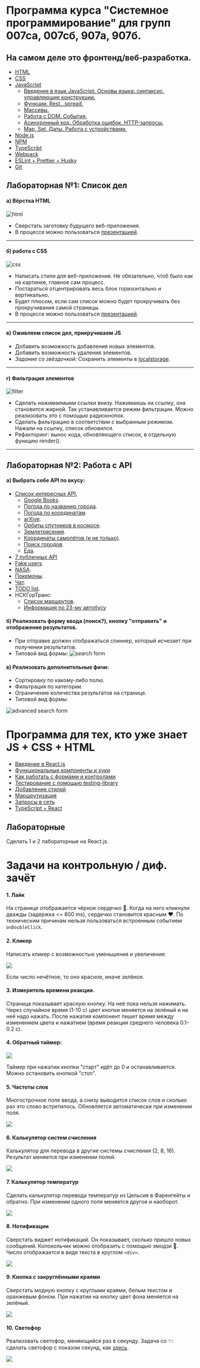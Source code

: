 # Программа курса "Системное программирование" для групп 007са, 007сб, 907а, 907б.
## На самом деле это фронтенд/веб-разработка.

* [HTML](https://dmitryweiner.github.io/lectures/Basic%20-%20HTML.html)
* [CSS](https://dmitryweiner.github.io/lectures/Basic%20-%20CSS.html)
* [JavaScript](https://dmitryweiner.github.io/lectures/Basic%20-%20JS.html)
  * [Введение в язык JavaScript. Основы языка: синтаксис, управляющие конструкции.](https://dmitryweiner.github.io/lectures/JS_part1.html)
  * [Функции. Rest...spread.](https://dmitryweiner.github.io/lectures/JS_part2.html)
  * [Массивы.](https://dmitryweiner.github.io/lectures/JS_part3.html)
  * [Работа с DOM. События.](https://dmitryweiner.github.io/lectures/JS_part4.html)
  * [Асинхронный код. Обработка ошибок. HTTP-запросы.](https://dmitryweiner.github.io/lectures/JS_part5.html)
  * [Map, Set. Даты. Работа с устройствами.](https://dmitryweiner.github.io/lectures/JS_part6.html)
* [Node.js](https://dmitryweiner.github.io/lectures/Basic%20-%20Nodejs.html)
* [NPM](https://dmitryweiner.github.io/lectures/Basic%20-%20NPM.html)
* [TypeScript](https://dmitryweiner.github.io/lectures/Basic%20-%20TypeScript.html)
* [Webpack](https://dmitryweiner.github.io/lectures/Basic%20-%20Webpack.html#/)
* [ESLint + Prettier + Husky](https://github.com/dmitryweiner/lectures/raw/main/old/%D0%9B%D0%B5%D0%BA%D1%86%D0%B8%D1%8F%20eslint%20prettier%20husky.pptx)
* [Git](https://dmitryweiner.github.io/lectures/Basic%20-%20Git.html)

## Лабораторная №1: Список дел
#### а) Вёрстка  HTML

![html](src/assets/programs/html.png)

* Сверстать заготовку будущего веб-приложения.
* В процессе можно пользоваться [презентацией](https://dmitryweiner.github.io/lectures/Basic%20-%20HTML.html#/).

<hr/>

#### б) работа с CSS

![css](src/assets/programs/css.png)

* Написать стили для веб-приложения. Не обязательно, чтоб было как на картинке, главное сам процесс.
* Постараться отцентрировать весь блок горизонтально и вертикально.
* Будет плюсом, если сам список можно будет прокручивать без прокручивания самой страницы.
* В процессе можно пользоваться [презентацией](https://dmitryweiner.github.io/lectures/Basic%20-%20CSS.html#/).

<hr/>

#### в) Оживляем список дел, прикручиваем JS
* Добавить возможность добавления новых элементов.
* Добавить возможность удаления элементов.
* _Задание со звёздочкой:_ Сохранить элементы в [localstorage](https://learn.javascript.ru/localstorage).

<hr/>

#### г) Фильтрация элементов

![filter](src/assets/programs/filter.png)

* Сделать нажимаемыми ссылки внизу. Нажимаешь на ссылку, она становится жирной. Так устанавливается режим фильтрации. 
Можно реализовать это с помощью радиокнопок.
* Сделать фильтрацию в соответствии с выбранным режимом. Нажали на ссылку, список обновился.
* Рефакторинг: вынос кода, обновляющего список, в отдельную функцию render().

<hr/>

## Лабораторная №2: Работа с API
#### а) Выбрать себе API по вкусу:
* [Список интересных API](https://github.com/public-apis/public-apis),
  * [Google Books](https://www.googleapis.com/books/v1/volumes?maxResults=5&orderBy=relevance&q=oliver%20sacks).
  * [Погода по названию города](https://goweather.herokuapp.com/weather/Curitiba).
  * [Погода по координатам](https://api.open-meteo.com/v1/forecast?latitude=52.52&longitude=13.41&hourly=temperature_2m,relativehumidity_2m,windspeed_10m).
  * [arXive](http://export.arxiv.org/api/query?search_query=all:electron&start=0&max_results=1).
  * [Орбиты спутников в космосе](https://tle.ivanstanojevic.me/#/browse).
  * [Землетрясения](https://earthquake.usgs.gov/fdsnws/event/1/).
  * [Координаты самолётов (и не только)](https://openskynetwork.github.io/opensky-api/rest.html).
  * [Поиск городов](http://geodb-cities-api.wirefreethought.com/demo).
  * [Еда](https://api.edamam.com/search?app_id=900da95e&app_key=40698503668e0bb3897581f4766d77f9&q=tomato).
* [7 публичных API](https://proglib.io/p/7-besplatnyh-api-o-kotoryh-nikto-ne-govorit-2020-12-07?focus=comment)
* [Fake users](https://randomuser.me/documentation).
* [NASA](https://api.nasa.gov/).
* [Покемоны](https://pokeapi.co/).
* [Чат](https://github.com/dmitryweiner/mini-chat-server).
* [TODO list](https://github.com/dmitryweiner/todo-server).
* НСКГорТранс:
  * [Список маршрутов](https://map.nskgortrans.ru/listmarsh.php?r=&r=true).
  * [Информация по 23-му автобусу](https://map.nskgortrans.ru/markers.php?r=1-023-W-23%257C)
#### б) Реализовать форму ввода (поиск?), кнопку "отправить" и отображение результатов.
  * При отправке должен отображаться спиннер, который исчезает при получении результатов.
  * Типовой вид формы: 
  ![search form](src/assets/programs/search.png)
#### в) Реализовать дополнительные фичи:
  * Сортировку по какому-либо полю.
  * Фильтрация по категории.
  * Ограничение количества результатов на странице.
  * Типовой вид формы:
  
  ![advanced search form](src/assets/programs/advanced-search.png)

# Программа для тех, кто уже знает JS + CSS + HTML
* [Введение в React.js](https://dmitryweiner.github.io/lectures/React%20-%20Basic.html#/)
* [Функциональные компоненты и хуки](https://dmitryweiner.github.io/lectures/React%20-%20Hooks.html#/)
* [Как работать с формами и контролами](https://dmitryweiner.github.io/lectures/React%20-%20Form%20controls.html#/)
* [Тестирование с помощью testing-library](https://dmitryweiner.github.io/lectures/React%20-%20Testing%20components.html#/)
* [Добавление стилей](https://dmitryweiner.github.io/lectures/React%20-%20Styles%20and%20assets.html#/)
* [Маршрутизация](https://dmitryweiner.github.io/lectures/React%20-%20Router.html#/)
* [Запросы в сеть](https://dmitryweiner.github.io/lectures/React%20-%20Fetch.html#/)
* [TypeScript + React](https://dmitryweiner.github.io/lectures/React%20-%20TypeScript%20with%20React.html#/)

## Лабораторные
Сделать 1 и 2 лабораторные на React.js.

# Задачи на контрольную / диф. зачёт

#### 1. Лайк
На странице отображается чёрное сердечко 🖤. Когда на него кликнули дважды (задержка <= 800 ms),
сердечко становится красным ❤️. По техническим причинам нельзя пользоваться встроенным событием
```onDoubleClick```.

#### 2. Кликер
Написать кликер с возможностью уменьшения и увеличения:

![](src/assets/programs/img.png)

Если число нечётное, то оно красное, иначе зелёное.

#### 3. Измеритель времени реакции. 
Страница показывает красную кнопку. На неё пока нельзя нажимать. Через случайное время (1-10 с)
цвет кнопки меняется на зелёный и на неё надо нажать. После нажатия компонент пишет время между изменением цвета и
нажатием (время реакции среднего человека 0.1-0.2 с).

#### 4. Обратный таймер:

![](src/assets/programs/img_2.png)

Таймер при нажатии кнопки "старт" идёт до 0 и останавливается. Можно остановить кнопкой "стоп".

#### 5. Частоты слов
Многострочное поле ввода, а снизу выводится список слов и сколько раз это слово встретилось.
Обновляется автоматически при изменении поля.

![](src/assets/programs/img_7.png)

#### 6. Калькулятор систем счисления
Калькулятор для перевода в другие системы счисления (2, 8, 16). Результат меняется при изменении полей.

![](src/assets/programs/img_8.png)

#### 7. Калькулятор температур
Сделать калькулятор перевода температур из Цельсия в Фаренгейты и обратно.
При изменении одного поля меняется другое и наоборот.

![](src/assets/programs/img_4.png)

#### 8. Нотификации
Сверстать виджет нотификаций. Он показывает, сколько пришло новых сообщений.
Колокольчик можно отобразить с помощью эмодзи 🔔. Число отображается в виде текста
в круглом `<div>`.

![](src/assets/programs/img_9.png)

#### 9. Кнопка с закруглёнными краями
Сверстать модную кнопку с круглыми краями, белым текстом и оранжевым фоном.
При нажатии на кнопку цвет фона меняется на зелёный.

![](src/assets/programs/img_10.png)

#### 10. Светофор
Реализовать светофор, меняющийся раз в секунду.
Задача со ✨: сделать светофор с показом секунд, как [здесь](src/assets/programs/traffic.gif).

![](src/assets/programs/img_11.png)
